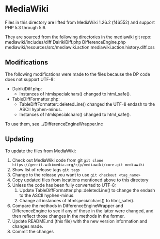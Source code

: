 # MediaWiki

Files in this directory are lifted from MediaWiki 1.26.2 (f46552)
and support PHP 5.3 through 5.6.

They are sourced from the following directories in the mediawiki git repo:
    mediawiki/includes/diff
        DairikiDiff.php
        DifferenceEngine.php
    mediawiki/resources/src/mediawiki.action
        mediawiki.action.history.diff.css

## Modifications

The following modifications were made to the files because the DP code does
not support UTF-8:
* DairikiDiff.php:
  * Instances of htmlspecialchars() changed to html_safe().
* TableDiffFormatter.php:
  * TableDiffFormatter::deletedLine() changed the UTF-8 endash to the
    ASCII hyphen-minus.
  * Instances of htmlspecialchars() changed to html_safe().

To use them, see ../DifferenceEngineWrapper.inc

## Updating

To update the files from MediaWiki:
1. Check out MediaWiki code from git
  `git clone https://gerrit.wikimedia.org/r/p/mediawiki/core.git mediawiki`
2. Show list of release tags
  `git tags`
3. Change to the release you want to use
  `git checkout <tag_name>`
4. Copy updated files from locations mentioned above to this directory
5. Unless the code has been fully converted to UTF-8:
   1. Update TableDiffFormatter.php::deletedLine() to change the endash to
      the ASCII hyphen-minus.
   2. Change all instances of htmlspecialchars() to html_safe().
6. Compare the methods in DifferenceEngineWrapper and DifferenceEngine to
   see if any of those in the latter were changed, and then reflect those
   changes in the methods in the former.
7. Update README.md (this file) with the new version information and
   changes made.
8. Commit the changes
